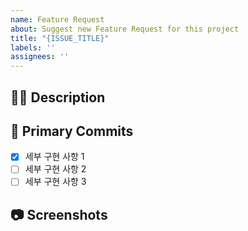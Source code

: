 ```yaml
---
name: Feature Request
about: Suggest new Feature Request for this project
title: "{ISSUE_TITLE}"
labels: ''
assignees: ''
---
```


## 🤷‍♂️ Description

<!-- 구현하고자 하는 기능에 대해 작성해 주세요. -->



## 📝 Primary Commits

<!-- 세부 구현 사항을 리스트로 작성해주세요. -->

- [X] 세부 구현 사항 1
- [ ] 세부 구현 사항 2
- [ ] 세부 구현 사항 3

## 📷 Screenshots

<!--스크린샷으로 보여줄 수 있는 이미지가 있다면 첨부해주세요!-->



<!--마지막으로 이슈 생성 시 우측의 옵션들을 체크했는지 확인해주세요!-->
